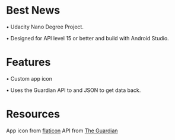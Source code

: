 # Best News

• Udacity Nano Degree Project. 

• Designed for API level 15 or better and build with Android Studio.



# Features

• Custom app icon

• Uses the Guardian API to and JSON to get data back. 

# Resources
App icon from [flaticon](https://www.flaticon.com)
API from [The Guardian](https://www.theguardian.com/us)

